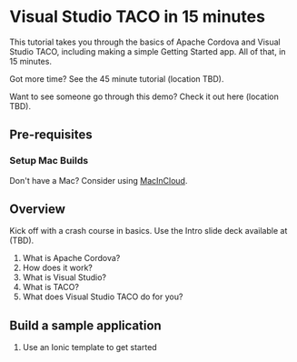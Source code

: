 # Visual Studio TACO in 15 minutes
This tutorial takes you through the basics of Apache Cordova and Visual Studio TACO, including making a simple Getting Started app. All of that, in 15 minutes.

Got more time? See the 45 minute tutorial (location TBD).

Want to see someone go through this demo? Check it out here (location TBD). 

## Pre-requisites
### Setup Mac Builds
Don't have a Mac? Consider using [MacInCloud](http://www.macincloud.com).

## Overview
Kick off with a crash course in basics. Use the Intro slide deck available at (TBD).
1. What is Apache Cordova?
1. How does it work?
1. What is Visual Studio?
1. What is TACO?
1. What does Visual Studio TACO do for you?

## Build a sample application
1. Use an Ionic template to get started
